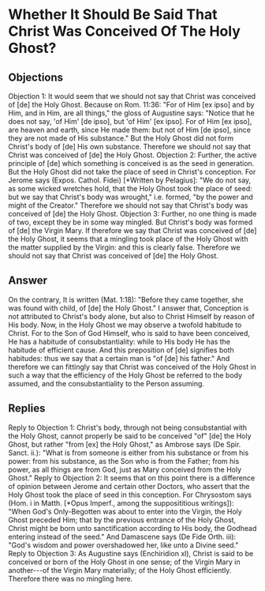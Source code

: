 # Whether It Should Be Said That Christ Was Conceived Of The Holy Ghost?
## Objections
Objection 1: It would seem that we should not say that Christ was conceived of [de] the Holy Ghost. Because on Rom. 11:36: "For of Him [ex ipso] and by Him, and in Him, are all things," the gloss of Augustine says: "Notice that he does not say, 'of Him' [de ipso], but 'of Him' [ex ipso]. For of Him [ex ipso], are heaven and earth, since He made them: but not of Him [de ipso], since they are not made of His substance." But the Holy Ghost did not form Christ's body of [de] His own substance. Therefore we should not say that Christ was conceived of [de] the Holy Ghost.
Objection 2: Further, the active principle of [de] which something is conceived is as the seed in generation. But the Holy Ghost did not take the place of seed in Christ's conception. For Jerome says (Expos. Cathol. Fidei) [*Written by Pelagius]: "We do not say, as some wicked wretches hold, that the Holy Ghost took the place of seed: but we say that Christ's body was wrought," i.e. formed, "by the power and might of the Creator." Therefore we should not say that Christ's body was conceived of [de] the Holy Ghost.
Objection 3: Further, no one thing is made of two, except they be in some way mingled. But Christ's body was formed of [de] the Virgin Mary. If therefore we say that Christ was conceived of [de] the Holy Ghost, it seems that a mingling took place of the Holy Ghost with the matter supplied by the Virgin: and this is clearly false. Therefore we should not say that Christ was conceived of [de] the Holy Ghost.
## Answer
On the contrary, It is written (Mat. 1:18): "Before they came together, she was found with child, of [de] the Holy Ghost."
I answer that, Conception is not attributed to Christ's body alone, but also to Christ Himself by reason of His body. Now, in the Holy Ghost we may observe a twofold habitude to Christ. For to the Son of God Himself, who is said to have been conceived, He has a habitude of consubstantiality: while to His body He has the habitude of efficient cause. And this preposition of [de] signifies both habitudes: thus we say that a certain man is "of [de] his father." And therefore we can fittingly say that Christ was conceived of the Holy Ghost in such a way that the efficiency of the Holy Ghost be referred to the body assumed, and the consubstantiality to the Person assuming.
## Replies
Reply to Objection 1: Christ's body, through not being consubstantial with the Holy Ghost, cannot properly be said to be conceived "of" [de] the Holy Ghost, but rather "from [ex] the Holy Ghost," as Ambrose says (De Spir. Sanct. ii.): "What is from someone is either from his substance or from his power: from his substance, as the Son who is from the Father; from his power, as all things are from God, just as Mary conceived from the Holy Ghost."
Reply to Objection 2: It seems that on this point there is a difference of opinion between Jerome and certain other Doctors, who assert that the Holy Ghost took the place of seed in this conception. For Chrysostom says (Hom. i in Matth. [*Opus Imperf., among the supposititious writings]): "When God's Only-Begotten was about to enter into the Virgin, the Holy Ghost preceded Him; that by the previous entrance of the Holy Ghost, Christ might be born unto sanctification according to His body, the Godhead entering instead of the seed." And Damascene says (De Fide Orth. iii): "God's wisdom and power overshadowed her, like unto a Divine seed."
Reply to Objection 3: As Augustine says (Enchiridion xl), Christ is said to be conceived or born of the Holy Ghost in one sense; of the Virgin Mary in another---of the Virgin Mary materially; of the Holy Ghost efficiently. Therefore there was no mingling here.